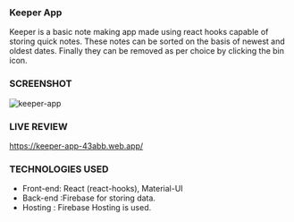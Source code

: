 ### Keeper App
Keeper is a basic note making app made using react hooks capable of storing quick notes. These notes can be sorted on the basis of newest and oldest dates. Finally they can be removed as per choice by clicking the bin icon.

### SCREENSHOT
![keeper-app](https://user-images.githubusercontent.com/50433033/78082730-5a62b980-73d1-11ea-8b40-5d81fa9e5e74.gif)

### LIVE REVIEW
https://keeper-app-43abb.web.app/

### TECHNOLOGIES USED
-  Front-end: React (react-hooks), Material-UI 
-  Back-end :Firebase for storing data.
-  Hosting : Firebase Hosting is used.
